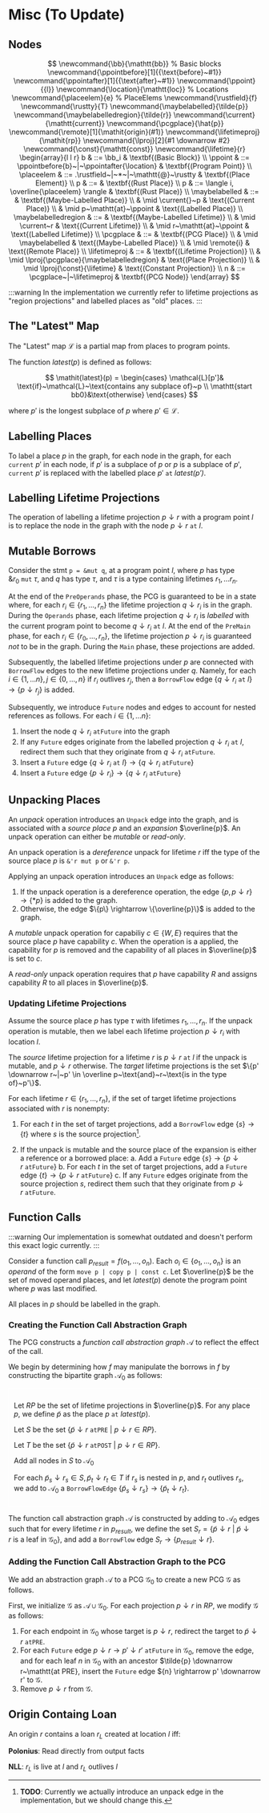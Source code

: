 # Misc (To Update)

## Nodes

$$
\newcommand{\bb}{\mathtt{bb}}          % Basic blocks
\newcommand{\ppointbefore}[1]{{\text{before}~#1}}
\newcommand{\ppointafter}[1]{{\text{after}~#1}}
\newcommand{\ppoint}{{l}}
\newcommand{\location}{\mathtt{loc}}   % Locations
\newcommand{\placeelem}{e}    % PlaceElems
\newcommand{\rustfield}{f}
\newcommand{\rustty}{T}
\newcommand{\maybelabelled}{\tilde{p}}
\newcommand{\maybelabelledregion}{\tilde{r}}
\newcommand{\current}{\mathtt{current}}
\newcommand{\pcgplace}{\hat{p}}
\newcommand{\remote}[1]{\mathit{origin}(#1)}
\newcommand{\lifetimeproj}{\mathit{rp}}
\newcommand{\lproj}[2]{#1 \downarrow #2}
\newcommand{\const}{\mathtt{const}}
\newcommand{\lifetime}{r}
\begin{array}{l l r}
    b & ::= \bb_i & \textbf{(Basic Block)} \\
    \ppoint & ::= \ppointbefore{b}~|~\ppointafter{\location} & \textbf{(Program Point)} \\
    \placeelem & ::= .\rustfield~|~*~|~\mathtt{@}~\rustty & \textbf{(Place Element)} \\
    p & ::= & \textbf{(Rust Place)} \\
    p & ::=  \langle i, \overline{\placeelem} \rangle & \textbf{(Rust Place)} \\
    \maybelabelled & ::=  & \textbf{(Maybe-Labelled Place)} \\
    & \mid \current{}~p & \text{(Current Place)} \\
    & \mid p~\mathtt{at}~\ppoint & \text{(Labelled Place)} \\
    \maybelabelledregion & ::=  & \textbf{(Maybe-Labelled Lifetime)} \\
    & \mid \current~r & \text{(Current Lifetime)} \\
    & \mid r~\mathtt{at}~\ppoint & \text{(Labelled Lifetime)} \\
    \pcgplace & ::=  & \textbf{(PCG Place)} \\
    & \mid \maybelabelled & \text{(Maybe-Labelled Place)} \\
    & \mid \remote{i} & \text{(Remote Place)} \\
    \lifetimeproj & ::=  & \textbf{(Lifetime Projection)} \\
    & \mid \lproj{\pcgplace}{\maybelabelledregion} & \text{(Place Projection)} \\
    & \mid \lproj{\const}{\lifetime} & \text{(Constant Projection)} \\
    n & ::= \pcgplace~|~\lifetimeproj & \textbf{(PCG Node)}
\end{array}
$$

:::warning
In the implementation we currently refer to lifetime projections as "region projections" and labelled places as "old" places.
:::

## The "Latest" Map

The "Latest" map $\mathcal{L}$ is a partial map from places to program points.

The function $\mathit{latest}(p)$ is defined as follows:

$$
\mathit{latest}(p) = \begin{cases}
\mathcal{L}[p']& \text{if}~\mathcal{L}~\text{contains any subplace of}~p \\
\mathtt{start bb0}&\text{otherwise}
\end{cases}
$$

where $p'$ is the longest subplace of $p$ where $p' \in \mathcal{L}$.


## Labelling Places

To label a place $p$ in the graph, for each node in the graph, for each $\mathtt{current}~p'$ in each node, if $p'$ is a subplace of $p$ or $p$ is a subplace of $p'$, $\mathtt{current}~p'$ is replaced with the labelled place $p'~\mathtt{at}~\mathit{latest(p')}$.


## Labelling Lifetime Projections

The operation of labelling a lifetime projection $p \downarrow r$ with a program point $l$ is to replace the node in the graph with the node $p \downarrow r~\mathtt{at}~l$.

## Mutable Borrows

Consider the stmt `p = &mut q`, at a program point $l$, where $p$ has type $\&r_0 ~\mathtt{mut}~\tau$, and $q$ has type $\tau$, and $\tau$ is a type containing lifetimes $r_1, \ldots r_n$.

At the end of the `PreOperands` phase, the PCG is guaranteed to be in a state where, for each $r_i \in \{r_1, \ldots, r_n\}$ the lifetime projection $q \downarrow r_i$ is in the graph. During the `Operands` phase, each lifetime projection $q \downarrow r_i$ is *labelled* with the current program point to become $q \downarrow r_i ~\mathtt{at}~l$. At the end of the `PreMain` phase, for each $r_i \in \{r_0, \ldots, r_n\}$, the lifetime projection $p\downarrow r_i$ is guaranteed *not* to be in the graph. During the `Main` phase, these projections are added.

Subsequently, the labelled lifetime projections under $p$ are connected with `BorrowFlow` edges to the new lifetime projections under $q$. Namely, for each $i \in \{1, \ldots n\}, j \in \{0, \ldots, n\}$ if $r_i$ outlives $r_j$, then a `BorrowFlow` edge $\{q \downarrow r_i~\mathtt{at}~l\} \rightarrow \{p \downarrow r_j\}$ is added.

Subsequently, we introduce `Future` nodes and edges to account for nested references as follows. For each $i \in \{1, \ldots n\}$:

1. Insert the node $q \downarrow r_i~\mathtt{at Future}$ into the graph
2. If any `Future` edges originate from the labelled projection $q \downarrow r_i~\mathtt{at}~l$, redirect  them such that they originate from $q \downarrow r_i~\mathtt{at Future}$.
3. Insert a `Future` edge $\{q \downarrow r_i~\mathtt{at}~l\} \rightarrow \{q \downarrow r_i~\mathtt{at Future}\}$
4. Insert a `Future` edge $\{p \downarrow r_i\} \rightarrow \{q \downarrow r_i~\mathtt{at Future}\}$

## Unpacking Places

An *unpack* operation introduces an `Unpack` edge into the graph, and is associated with a *source place* $p$ and an *expansion* $\overline{p}$. An unpack operation can either be *mutable* or *read-only*.

An unpack operation is a *dereference* unpack for lifetime $r$ iff the type of the source place *p* is `&'r mut p` or `&'r p`.

Applying an unpack operation introduces an `Unpack` edge as follows:

1. If the unpack operation is a dereference operation, the edge $\{p, p \downarrow r\} \rightarrow \{*p\}$ is added to the graph.
2. Otherwise, the edge $\{p\} \rightarrow \{\overline{p}\}$ is added to the graph.

A *mutable* unpack operation for capabiliy $c \in \{W, E\}$ requires that the source place $p$ have capability $c$. When the operation is a applied, the capability for $p$ is removed and the capability of all places in $\overline{p}$ is set to $c$.

A *read-only* unpack operation requires that $p$ have capability $R$ and assigns capability $R$ to all places in $\overline{p}$.

### Updating Lifetime Projections

Assume the source place $p$ has type $\tau$ with lifetimes $r_1, \ldots, r_n$. If the unpack operation is mutable, then we label each lifetime projection $p\downarrow r_i$ with location $l$.

The *source* lifetime projection for a lifetime $r$ is $p \downarrow r~\mathtt{at}~l$ if the unpack is mutable, and $p\downarrow r$ otherwise. The *target* lifetime projections is the set $\{p' \downarrow r~|~p' \in \overline p~\text{and}~r~\text{is in the type of}~p'\}$.

For each lifetime $r \in \{r_1, \ldots, r_n\}$, if the set of target lifetime projections associated with $r$ is nonempty:

1. For each $t$ in the set of target projections, add a `BorrowFlow` edge $\{s\} \rightarrow \{t\}$ where $s$ is the source projection[^todo].

[^todo]: **TODO**: Currently we actually introduce an unpack edge in the implementation, but we should change this.

2. If the unpack is mutable and the source place of the expansion is either a reference or a borrowed place:
a. Add a `Future` edge $\{s\} \rightarrow \{p \downarrow r~\mathtt{at Future}\}$
b. For each $t$ in the set of target projections, add a `Future` edge $\{t\} \rightarrow \{p \downarrow r~\mathtt{at Future}\}$
c. If any `Future` edges originate from the source projection $s$, redirect  them such that they originate from $p \downarrow r~\mathtt{at Future}$.

## Function Calls

:::warning
Our implementation is somewhat outdated and doesn't perform this exact logic currently.
:::

Consider a function call $p_{\mathit{result}} = f(o_1, \ldots, o_n)$. Each $o_i \in \{o_1, \ldots, o_n\}$ is an *operand* of the form  `move p | copy p | const c`.
Let $\overline{p}$ be the set of moved operand places, and
let $\mathit{latest}(p)$ denote the program point where $p$ was last modified.

All places in $p$ should be labelled in the graph.

### Creating the Function Call Abstraction Graph


The PCG constructs a *function call abstraction graph* $\mathcal{A}$ to reflect the effect of the call.

We begin by determining how $f$ may manipulate the borrows in $f$ by constructing the bipartite graph $\mathcal{A}_0$ as follows:

<div style="padding:10px;border:1px solid #FFF">

Let $RP$ be the set of lifetime projections in $\overline{p}$. For any place $p$, we define $\tilde{p}$ as the place $p~\mathtt{at}~\mathit{latest}(p)$.

Let $S$ be the set $\{\tilde{p} \downarrow r~ \mathtt{at PRE}~|~ p \downarrow r \in RP\}$.

Let $T$ be the set $\{\tilde{p} \downarrow r~ \mathtt{at POST}~|~ p \downarrow r \in RP\}$.

Add all nodes in $S$ to $\mathcal{A}_0$

For each $\tilde{p}_s \downarrow r_s \in S, \tilde{p}_t \downarrow r_t \in T$  if $r_s$ is nested in $p$, and $r_t$ outlives $r_s$, we add to $\mathcal{A}_0$ a `BorrowFlowEdge` $\{\tilde{p}_s \downarrow r_s\} \rightarrow \{\tilde{p}_t \downarrow r_t\}$.

</div>

The function call abstraction graph $\mathcal{A}$ is constructed by adding to $\mathcal{A}_0$ edges such that for every lifetime $r$ in $p_\mathit{result}$, we define the set $S_r = \{\tilde{p} \downarrow r~|~\tilde{p}\downarrow r~\text{is a leaf in}~\mathcal{G}_0 \}$, and add a `BorrowFlow` edge $S_r \rightarrow \{p_\mathit{result} \downarrow r \}$.

### Adding the Function Call Abstraction Graph to the PCG

We add an abstraction graph $\mathcal{A}$ to a PCG $\mathcal{G}_0$ to create a new PCG $\mathcal{G}$ as follows.

First, we initialize $\mathcal{G}$ as $\mathcal{A} \cup \mathcal{G}_0$. For each projection $p \downarrow r$ in $RP$, we modify $\mathcal{G}$ as follows:
1. For each endpoint in $\mathcal{G}_0$ whose target is $p \downarrow r$, redirect the target to $\tilde{p}\downarrow r~\mathtt{at PRE}$.
2. For each `Future` edge $p \downarrow r \rightarrow p' \downarrow r'~\mathtt{at Future}$ in $\mathcal{G}_0$, remove the edge, and for each leaf $n$ in $\mathcal{G}_0$ with an ancestor $\tilde{p} \downarrow r~\mathtt{at PRE}, insert the `Future` edge $\{n\} \rightarrow p' \downarrow r' to $\mathcal{G}$.
3. Remove $p \downarrow r$ from $\mathcal{G}$.

## Origin Containg Loan

An origin $r$ contains a loan $r_L$ created at location $l$ iff:

**Polonius**: Read directly from output facts

**NLL**: $r_L$ is live at $l$ and $r_L$ outlives $l$

